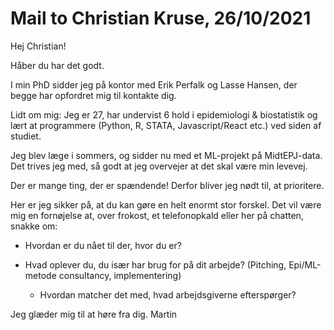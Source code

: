 # Mail to Christian Kruse, 26/10/2021
Hej Christian! 

Håber du har det godt.

I min PhD sidder jeg på kontor med Erik Perfalk og Lasse Hansen, der begge har opfordret mig til kontakte dig.

Lidt om mig: Jeg er 27, har undervist 6 hold i epidemiologi & biostatistik og lært at programmere (Python, R, STATA, Javascript/React etc.) ved siden af studiet.

Jeg blev læge i sommers, og sidder nu med et ML-projekt på MidtEPJ-data. Det trives jeg med, så godt at jeg overvejer at det skal være min levevej.

Der er mange ting, der er spændende! Derfor bliver jeg nødt til, at prioritere.

Her er jeg sikker på, at du kan gøre en  helt enormt stor forskel. Det vil være mig en fornøjelse at, over frokost, et telefonopkald eller her på chatten,  snakke om:

* Hvordan er du nået til der, hvor du er?

* Hvad oplever du, du især har brug for på dit arbejde? (Pitching, Epi/ML-metode consultancy, implementering)
	* Hvordan matcher det med, hvad arbejdsgiverne efterspørger?

Jeg glæder mig til at høre fra dig.
Martin

<!-- {BearID:6030F452-D4E7-4820-B24D-7C784CE2B4E5-43256-0000011CE2285326} -->
